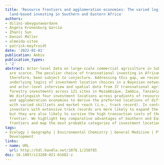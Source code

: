 ```yaml
---
title: 'Resource frontiers and agglomeration economies: The varied logics of transnational
  land-based investing in Southern and Eastern Africa'
authors:
- dilini-abeygunawardane
- Angela Kronenburg García
- Zhanli Sun
- Daniel Müller
- almeida-sitoe
- patrick-meyfroidt
date: '2022-01-01'
publication: Ambio
publication_types:
- '2'
abstract: Actor-level data on large-scale commercial agriculture in Sub-Saharan Africa
  are scarce. The peculiar choice of transnational investing in African land has,
  therefore, been subject to conjecture. Addressing this gap, we reconstructed the
  underlying logics of investment location choices in a Bayesian network, using firm-
  and actor-level interview and spatial data from 37 transnational agriculture and
  forestry investments across 121 sites in Mozambique, Zambia, Tanzania, and Ethiopia.
  We distinguish four investment locations across gradients of resource frontiers
  and agglomeration economies to derive the preferred locations of different investors
  with varied skillsets and market reach (i.e., track record). In contrast to newcomers,
  investors with extensive track records are more likely to expand the land use frontier,
  but they are also likely to survive the high transaction costs of the pre-commercial
  frontier. We highlight key comparative advantages of Southern and Eastern African
  frontiers and map the most probable categories of investment locations.
tags:
- Ecology | Geography | Environmental Chemistry | General Medicine | Planning and
  Development
links:
- name: URL
  url: http://hdl.handle.net/2078.1/258785
doi: 10.1007/s13280-021-01682-z
---
```

